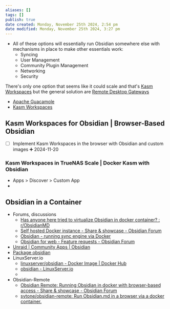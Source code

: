 ```yaml
---
aliases: []
tags: []
publish: true
date created: Monday, November 25th 2024, 2:54 pm
date modified: Monday, November 25th 2024, 3:27 pm
---
```


- All of these options will essentially run Obsidian somewhere else with mechanisms in place to make other essentials work:
	- Syncing
	- User Management
	- Community Plugin Management
	- Networking
	- Security

There's only one option that seems like it could scale and that's [Kasm Workspaces](../../📁%2005%20-%20Organizational%20Cyber/Remote%20Desktop%20Gateways/Kasm%20Workspaces/Kasm%20Workspaces.md) but the general solution are [Remote Desktop Gateways](../../📁%2005%20-%20Organizational%20Cyber/Remote%20Desktop%20Gateways/Remote%20Desktop%20Gateways.md)

- [Apache Guacamole](../../../📁%2005%20-%20Organizational%20Cyber/Remote%20Desktop%20Gateways/Apache%20Guacamole/Apache%20Guacamole.md)
- [Kasm Workspaces](../../../📁%2005%20-%20Organizational%20Cyber/Remote%20Desktop%20Gateways/Kasm%20Workspaces/Kasm%20Workspaces.md)

## Kasm Workspaces for Obsidian | Browser-Based Obsidian

- [ ] Implement Kasm Workspaces in the browser with Obsidian and custom images ➕ 2024-11-20

### Kasm Workspaces in TrueNAS Scale | Docker Kasm with Obsidian

- Apps > Discover > Custom App
- 

## Obsidian in a Container

- Forums, discussions
	- [Has anyone here tried to virtualize Obsidian in docker container? : r/ObsidianMD](https://www.reddit.com/r/ObsidianMD/comments/s13lp5/has_anyone_here_tried_to_virtualize_obsidian_in/)
	- [Self hosted Docker instance - Share & showcase - Obsidian Forum](https://forum.obsidian.md/t/self-hosted-docker-instance/3788)
	- [Obsidian - running sync engine via Docker](https://www.blackvoid.club/obsidian-running-sync-engine-via-docker/)
	- [Obsidian for web - Feature requests - Obsidian Forum](https://forum.obsidian.md/t/obsidian-for-web/2049/221)
- [Unraid | Community Apps | Obsidian](https://unraid.net/community/apps?q=obsidian#r)
- [Package obsidian](https://github.com/linuxserver/docker-obsidian/pkgs/container/obsidian) 
- LinuxServer.io
	- [linuxserver/obsidian - Docker Image | Docker Hub](https://hub.docker.com/r/linuxserver/obsidian)
	- [obsidian - LinuxServer.io](https://docs.linuxserver.io/images/docker-obsidian/)
	- 
- Obsidian-Remote
	- [Obsidian Remote: Running Obsidian in docker with browser-based access - Share & showcase - Obsidian Forum](https://forum.obsidian.md/t/obsidian-remote-running-obsidian-in-docker-with-browser-based-access/34312) 
	- [sytone/obsidian-remote: Run Obsidian.md in a browser via a docker container.](https://github.com/sytone/obsidian-remote/tree/main?tab=readme-ov-file#hosting-behind-nginx-proxy-manager-npm)

